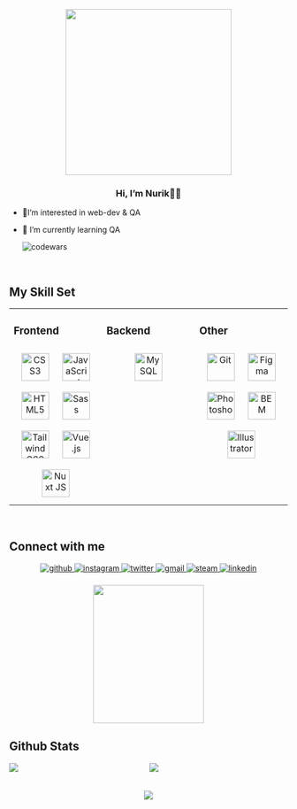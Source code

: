 <div align="center">
<img src="https://media0.giphy.com/media/qgQUggAC3Pfv687qPC/giphy.gif?cid=ecf05e47dm8kyas2tkltbhp8n3oa8bwwcn2ti3rc6i8q04zp&ep=v1_gifs_search&rid=giphy.gif&ct=g" align="center" height="" width="300" />
</div>  
  

### <div align="center">Hi, I’m Nurik👨‍💻 </div>  
  

- 🔭I’m interested in web-dev & QA 
  

- 🌱 I’m currently learning QA
  
  ![codewars](https://www.codewars.com/users/Nurmuhammad02/badges/micro)

<br/>  

## My Skill Set  
<table><tr><td valign="top" width="33%">



### Frontend  
<div align="center">  
<a href="https://www.w3schools.com/css/" target="_blank"><img style="margin: 10px" src="https://profilinator.rishav.dev/skills-assets/css3-original-wordmark.svg" alt="CSS3" height="50" /></a>  
<a href="https://www.javascript.com/" target="_blank"><img style="margin: 10px" src="https://profilinator.rishav.dev/skills-assets/javascript-original.svg" alt="JavaScript" height="50" /></a>  
<a href="https://en.wikipedia.org/wiki/HTML5" target="_blank"><img style="margin: 10px" src="https://profilinator.rishav.dev/skills-assets/html5-original-wordmark.svg" alt="HTML5" height="50" /></a>  
<a href="https://sass-lang.com/" target="_blank"><img style="margin: 10px" src="https://profilinator.rishav.dev/skills-assets/sass-original.svg" alt="Sass" height="50" /></a>  
<a href="https://www.tailwindcss.com/" target="_blank"><img style="margin: 10px" src="https://profilinator.rishav.dev/skills-assets/tailwindcss.svg" alt="Tailwind CSS" height="50" /></a>  
<a href="https://vuejs.org/" target="_blank"><img style="margin: 10px" src="https://profilinator.rishav.dev/skills-assets/vuejs-original-wordmark.svg" alt="Vue.js" height="50" /></a>  
<a href="https://nuxtjs.org/" target="_blank"><img style="margin: 10px" src="https://profilinator.rishav.dev/skills-assets/nuxt.png" alt="Nuxt JS" height="50" /></a>  
</div>

</td><td valign="top" width="33%">



### Backend  
<div align="center">  
<a href="https://www.mysql.com/" target="_blank"><img style="margin: 10px" src="https://profilinator.rishav.dev/skills-assets/mysql-original-wordmark.svg" alt="MySQL" height="50" /></a>  
</div>

</td><td valign="top" width="33%">



### Other  
<div align="center">  
<a href="https://github.com/" target="_blank"><img style="margin: 10px" src="https://profilinator.rishav.dev/skills-assets/git-scm-icon.svg" alt="Git" height="50" /></a>  
<a href="https://www.figma.com/" target="_blank"><img style="margin: 10px" src="https://profilinator.rishav.dev/skills-assets/figma-icon.svg" alt="Figma" height="50" /></a>  
<a href="https://www.adobe.com/in/products/photoshop.html" target="_blank"><img style="margin: 10px" src="https://profilinator.rishav.dev/skills-assets/photoshop-plain.svg" alt="Photoshop" height="50" /></a>  
<a href="http://getbem.com/" target="_blank"><img style="margin: 10px" src="https://profilinator.rishav.dev/skills-assets/bem.svg" alt="BEM" height="50" /></a>  
<a href="https://www.adobe.com/in/products/illustrator.html" target="_blank"><img style="margin: 10px" src="https://profilinator.rishav.dev/skills-assets/adobe_illustrator-icon.svg" alt="Illustrator" height="50" /></a>  
</div>

</td></tr></table>  

<br/>  


## Connect with me  
<div align="center">
<a href="https://github.com/Nurmuhammad02" target="_blank">
<img src=https://img.shields.io/badge/github-%2324292e.svg?&style=for-the-badge&logo=github&logoColor=white alt=github style="margin-bottom: 5px;" />
</a>
<a href="https://instagram.com/rabievn_" target="_blank">
<img src=https://img.shields.io/badge/instagram-%23000000.svg?&style=for-the-badge&logo=instagram&logoColor=white alt=instagram style="margin-bottom: 5px;" />
</a>
<a href="https://twitter.com/nurmuhammad_rn" target="_blank">
<img src=https://img.shields.io/badge/twitter-%2300acee.svg?&style=for-the-badge&logo=twitter&logoColor=white alt=twitter style="margin-bottom: 5px;" />
</a>  
  <a href="mailto:nurmuhammad.rn@gmail.com" target="_blank">
  <img src=https://img.shields.io/badge/gmail-%23000000.svg?&style=for-the-badge&logo=gmail&logoColor=white alt=gmail style="margin-bottom: 5px;" />
</a>  
<a href="https://steamcommunity.com/id/lastiddas/" target="_blank">
  <img src=https://img.shields.io/badge/steam-%2324292e.svg?&style=for-the-badge&logo=steam&logoColor=white alt=steam style="margin-bottom: 5px;" />
</a>  
  <a href="https://linkedin.com/in/rabievn" target="_blank">
<img src=https://img.shields.io/badge/linkedin-%231E77B5.svg?&style=for-the-badge&logo=linkedin&logoColor=white alt=linkedin style="margin-bottom: 5px;" />
</a>  
</div>  
  

<br/>  
<div align="center" >
  <img style="width: 200px; height: 250px; object-fit: cover;" src="https://spotify-github-profile.vercel.app/api/view?uid=31uiyb7mrlb3zxeqgqcobpajt43m&cover_image=true&theme=default&show_offline=false&background_color=121212&interchange=false" />
</div>

## Github Stats  
<img src="https://github-readme-stats.vercel.app/api?username=Nurmuhammad02&show_icons=true&count_private=true&hide_border=true" align="left" />  

<div align="center"><img src="https://github-readme-stats.vercel.app/api/top-langs/?username=Nurmuhammad02&hide_border=true&layout=compact" align="center" /></div>  

<br/>  

<br/>  




<div align="center">
<img src="https://komarev.com/ghpvc/?username=Nurmuhammad02&&style=flat-square" align="center" />
</div>  
